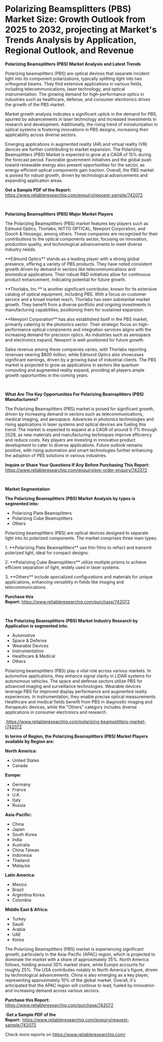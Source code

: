 <p><h1>Polarizing Beamsplitters (PBS) Market Size: Growth Outlook from 2025 to 2032, projecting at Market's Trends Analysis by Application, Regional Outlook, and Revenue</h1></p><p><strong>Polarizing Beamsplitters (PBS) Market Analysis and Latest Trends</strong></p>
<p><p>Polarizing beamsplitters (PBS) are optical devices that separate incident light into its component polarizations, typically splitting light into two orthogonal beams. They find extensive applications in various fields, including telecommunications, laser technology, and optical instrumentation. The growing demand for high-performance optics in industries such as healthcare, defense, and consumer electronics drives the growth of the PBS market.</p><p>Market growth analysis indicates a significant uptick in the demand for PBS, spurred by advancements in laser technology and increased investments in research and development. Additionally, the rising trend of miniaturization in optical systems is fostering innovations in PBS designs, increasing their applicability across diverse sectors. </p><p>Emerging applications in augmented reality (AR) and virtual reality (VR) devices are further contributing to market expansion. The Polarizing Beamsplitters (PBS) Market is expected to grow at a CAGR of 15% during the forecast period. Favorable government initiatives and the global push toward renewable energy also present opportunities for the sector, as energy-efficient optical components gain traction. Overall, the PBS market is poised for robust growth, driven by technological advancements and expanding application areas.</p></p>
<p><strong>Get a Sample PDF of the Report:&nbsp;</strong> <a href="https://www.reliableresearchiq.com/enquiry/request-sample/742072?utm_campaign=1141&utm_medium=2&utm_source=Github&utm_content=ia&utm_term=27022025&utm_id=polarizing-beamsplitters-pbs">https://www.reliableresearchiq.com/enquiry/request-sample/742072</a></p>
<p>&nbsp;</p>
<p><strong>Polarizing Beamsplitters (PBS) Major Market Players</strong></p>
<p><p>The Polarizing Beamsplitters (PBS) market features key players such as Edmund Optics, Thorlabs, NITTO OPTICAL, Newport Corporation, and Gooch & Housego, among others. These companies are recognized for their contributions to the optical components sector, focusing on innovation, production quality, and technological advancements to meet diverse industry needs.</p><p>**Edmund Optics** stands as a leading player with a strong global presence, offering a variety of PBS products. They have noted consistent growth driven by demand in sectors like telecommunications and biomedical applications. Their robust R&D initiatives allow for continuous product enhancement, indicating potential for future growth.</p><p>**Thorlabs, Inc.** is another significant contributor, known for its extensive catalog of optical equipment, including PBS. With a focus on customer service and a broad market reach, Thorlabs has seen substantial market growth. They benefit from a diverse portfolio and ongoing investments in manufacturing capabilities, positioning them for sustained expansion.</p><p>**Newport Corporation** has also established itself in the PBS market, primarily catering to the photonics sector. Their strategic focus on high-performance optical components and integration services aligns with the increasing demand for precision optics. As industries such as aerospace and electronics expand, Newport is well-positioned for future growth.</p><p>Sales revenue among these companies varies, with Thorlabs reporting revenues nearing $600 million, while Edmund Optics also showcases significant earnings, driven by a growing base of industrial clients. The PBS market is projected to grow as applications in sectors like quantum computing and augmented reality expand, providing all players ample growth opportunities in the coming years.</p></p>
<p>&nbsp;</p>
<p><strong>What Are The Key Opportunities For Polarizing Beamsplitters (PBS) Manufacturers?</strong></p>
<p><p>The Polarizing Beamsplitters (PBS) market is poised for significant growth, driven by increasing demand in sectors such as telecommunications, medical imaging, and aerospace. Advances in photonics technologies and rising applications in laser systems and optical devices are fueling this trend. The market is expected to expand at a CAGR of around 5-7% through 2028, as new materials and manufacturing techniques improve efficiency and reduce costs. Key players are investing in innovative product development to cater to diverse applications. Future outlook remains positive, with rising automation and smart technologies further enhancing the adoption of PBS solutions in various industries.</p></p>
<p><strong>Inquire or Share Your Questions If Any Before Purchasing This Report:</strong> <a href="https://www.reliableresearchiq.com/enquiry/pre-order-enquiry/742072?utm_campaign=1141&utm_medium=2&utm_source=Github&utm_content=ia&utm_term=27022025&utm_id=polarizing-beamsplitters-pbs">https://www.reliableresearchiq.com/enquiry/pre-order-enquiry/742072</a></p>
<p>&nbsp;</p>
<p><strong>Market Segmentation</strong></p>
<p><strong>The Polarizing Beamsplitters (PBS) Market Analysis by types is segmented into:</strong></p>
<p><ul><li>Polarizing Plate Beamsplitters</li><li>Polarizing Cube Beamsplitters</li><li>Others</li></ul></p>
<p><p>Polarizing beamsplitters (PBS) are optical devices designed to separate light into its polarized components. The market comprises three main types: </p><p>1. **Polarizing Plate Beamsplitters** use thin films to reflect and transmit polarized light, ideal for compact designs. </p><p>2. **Polarizing Cube Beamsplitters** utilize multiple prisms to achieve efficient separation of light, widely used in laser systems. </p><p>3. **Others** include specialized configurations and materials for unique applications, enhancing versatility in fields like imaging and telecommunications.</p></p>
<p><strong>Purchase this Report:&nbsp;</strong><a href="https://www.reliableresearchiq.com/purchase/742072?utm_campaign=1141&utm_medium=2&utm_source=Github&utm_content=ia&utm_term=27022025&utm_id=polarizing-beamsplitters-pbs">https://www.reliableresearchiq.com/purchase/742072</a></p>
<p>&nbsp;</p>
<p><strong>The Polarizing Beamsplitters (PBS) Market Industry Research by Application is segmented into:</strong></p>
<p><ul><li>Automotive</li><li>Space & Defense</li><li>Wearable Devices</li><li>Instrumentation</li><li>Healthcare & Medical</li><li>Others</li></ul></p>
<p><p>Polarizing beamsplitters (PBS) play a vital role across various markets. In automotive applications, they enhance signal clarity in LiDAR systems for autonomous vehicles. The space and defense sectors utilize PBS for advanced imaging and surveillance technologies. Wearable devices leverage PBS for improved display performance and augmented reality experiences. In instrumentation, they enable precise optical measurements. Healthcare and medical fields benefit from PBS in diagnostic imaging and therapeutic devices, while the "Others" category includes diverse applications in consumer electronics and research.</p></p>
<p><a href="https://www.reliableresearchiq.com/polarizing-beamsplitters-market-r742072?utm_campaign=1141&utm_medium=2&utm_source=Github&utm_content=ia&utm_term=27022025&utm_id=polarizing-beamsplitters-pbs">&nbsp;https://www.reliableresearchiq.com/polarizing-beamsplitters-market-r742072</a></p>
<p><strong>In terms of Region, the Polarizing Beamsplitters (PBS) Market Players available by Region are:</strong></p>
<p>
    <p> <strong> North America: </strong>
        <ul>
            <li>United States</li>
            <li>Canada</li>
        </ul>
        </p> 
    <p> <strong> Europe: </strong>
        <ul>
            <li>Germany</li>
            <li>France</li>
            <li>U.K.</li>
            <li>Italy</li>
            <li>Russia</li>
        </ul>
        </p> 
    <p> <strong> Asia-Pacific: </strong>
        <ul>
            <li>China</li>
            <li>Japan</li>
            <li>South Korea</li>
            <li>India</li>
            <li>Australia</li>
            <li>China Taiwan</li>
            <li>Indonesia</li>
            <li>Thailand</li>
            <li>Malaysia</li>
        </ul>
        </p> 
    <p> <strong> Latin America: </strong>
        <ul>
            <li>Mexico</li>
            <li>Brazil</li>
            <li>Argentina Korea</li>
            <li>Colombia</li>
        </ul>
        </p> 
    <p> <strong> Middle East & Africa: </strong>
        <ul>
            <li>Turkey</li>
            <li>Saudi</li>
            <li>Arabia</li>
            <li>UAE</li>
            <li>Korea</li>
        </ul>
    </p>
    </p>
<p><p>The Polarizing Beamsplitters (PBS) market is experiencing significant growth, particularly in the Asia-Pacific (APAC) region, which is projected to dominate the market with a share of approximately 35%. North America follows, holding around 30% market share, while Europe accounts for roughly 25%. The USA contributes notably to North America's figure, driven by technological advancements. China is also emerging as a key player, representing approximately 10% of the global market. Overall, it's anticipated that the APAC region will continue to lead, fueled by innovation and increasing demand across various sectors.</p></p>
<p><strong>Purchase this Report: </strong><a href="https://www.reliableresearchiq.com/purchase/742072?utm_campaign=1141&utm_medium=2&utm_source=Github&utm_content=ia&utm_term=27022025&utm_id=polarizing-beamsplitters-pbs">https://www.reliableresearchiq.com/purchase/742072</a></p>
<p>&nbsp;<strong>Get a Sample PDF of the Report:&nbsp;&nbsp;</strong><a href="https://www.reliableresearchiq.com/enquiry/request-sample/742072?utm_campaign=1141&utm_medium=2&utm_source=Github&utm_content=ia&utm_term=27022025&utm_id=polarizing-beamsplitters-pbs">https://www.reliableresearchiq.com/enquiry/request-sample/742072</a></p>
<p><strong></strong></p>
<p>Check more reports on <a href="https://www.reliableresearchiq.com/?utm_campaign=1141&utm_medium=2&utm_source=Github&utm_content=ia&utm_term=27022025&utm_id=polarizing-beamsplitters-pbs">https://www.reliableresearchiq.com/</a></p>